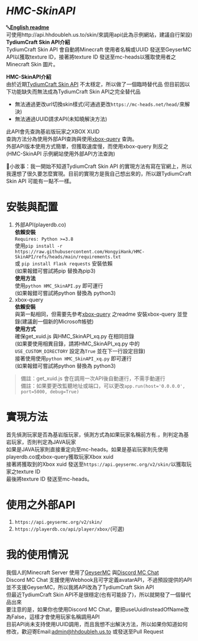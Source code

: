 
# *HMC-SkinAPI*
🔤[**English readme**](https://github.com/HongyiHank/HMC-SkinAPI/blob/main/README_EN.md)<br>
可使用http://api.hhdoubleh.us.to/skin/<UUID>來調用api(此為示例網站，建議自行架設)
**TydiumCraft Skin API介紹**<br>
TydiumCraft Skin API 會自動將Minecraft 使用者名稱或UUID 發送至GeyserMC API以獲取texture ID，接著將texture ID 發送至mc-heads以獲取使用者之Minecraft Skin 圖片。

**HMC-SkinAPI介紹**<br>
由於近期[TydiumCraft Skin API](https://tydiumcraft.net/docs/skinapi) 不太穩定，所以做了一個臨時替代品
但目前因以下功能缺失而無法成為TydiumCraft Skin API之完全替代品

 - 無法通過更改url切換skin樣式(可通過更改`https://mc-heads.net/head/`來解決)
 - 無法通過UUID請求API(未知曉解決方法)

此API會先查詢基岩版玩家之XBOX XUID <br>
查詢方法分為使用外部API查詢與使用[xbox-query](https://github.com/XiYang6666/xbox-query) 查詢。<br>
外部API版本使用方式簡單，但獲取速度慢，而使用xbox-query 則反之<br>
(HMC-SkinAPI 示例網站使用外部API方法查詢)

📕小故事：我一開始不知道TydiumCraft Skin API 的實現方法有寫在官網上，所以我還想了很久要怎麼實現。目前的實現方是我自己想出來的，所以跟TydiumCraft Skin API 可能有一點不一樣。
# 安裝與配置

 1. 外部API(playerdb.co)<br>
**依賴安裝**<br>
`Requires: Python >=3.8`<br>
使用`pip install -r https://raw.githubusercontent.com/HongyiHank/HMC-SkinAPI/refs/heads/main/requirements.txt`<br>
或 `pip install Flask requests` 安裝依賴<br>
(如果報錯可嘗試將pip 替換為pip3)<br>
**使用方法**<br>
使用`python HMC_SkinAPI.py` 即可運行<br>
(如果報錯可嘗試將python 替換為 python3)<br>
 2. xbox-query<br>
 **依賴安裝**<br>
與第一點相同，但需要先參考[xbox-query](https://github.com/XiYang6666/xbox-query) 之readme 安裝xbox-query 並登錄(建議創一個新的Microsoft帳號)<br>
**使用方式**<br>
確保get_xuid.js 與HMC_SkinAPI_xq.py 在相同目錄<br>
(如果要使用相異目錄，請將HMC_SkinAPI_xq.py 中的`USE_CUSTOM_DIRECTORY` 設定為`True` 並在下一行設定目錄)<br>
接著使用使用`python HMC_SkinAPI_xq.py` 即可運行<br>
(如果報錯可嘗試將python 替換為 python3)<br>

> 備註：get_xuid.js 會在調用一次API後自動運行，不需手動運行<br>
> 備註：如果要更改監聽地址或端口，可以更改`app.run(host='0.0.0.0', port=5000, debug=True)`
# 實現方法<br>

首先偵測玩家是否為基岩版玩家，偵測方式為如果玩家名稱前方有.，則判定為基岩玩家，否則判定為JAVA玩家<br>
如果是JAVA玩家則直接重定向至mc-heads。如果是基岩玩家則先使用playerdb.co或xbox-query獲取玩家Xbox xuid<br>
接著將獲取到的Xbox xuid 發送至`https://api.geysermc.org/v2/skin/`以獲取玩家之texture ID<br>
最後將texture ID 發送至mc-heads。
# 使用之外部API

1. `https://api.geysermc.org/v2/skin/`<br>
2. `https://playerdb.co/api/player/xbox/`(可選)
# 我的使用情況

我個人的Minecraft Server 使用了[GeyserMC](https://geysermc.org/) 與[Discord MC Chat](https://github.com/Xujiayao/Discord-MC-Chat)<br>
Discord MC Chat 支援使用Webhook且可字定義avatarAPI，不過預設提供的API並不支援GeyserMC，所以我將API改為了TydiumCraft Skin API<br>
但最近TydiumCraft Skin API不是很穩定(也有可能掛了)，所以就開發了一個替代品出來<br>
要注意的是，如果你也使用Discord MC Chat，要把useUuidInsteadOfName改為False，這樣才會使用玩家名稱調用API<br>
目前API尚未支持使用UUID調用，而且我想不出解決方法，所以如果你知道如何修改，歡迎寄Email:admin@hhdoubleh.us.to 或發送至Pull Request